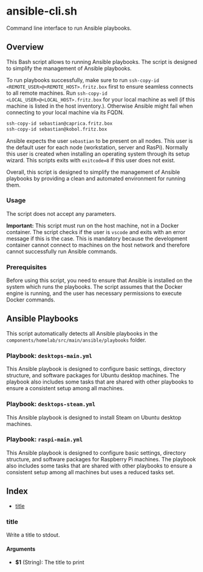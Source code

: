 # ansible-cli.sh

Command line interface to run Ansible playbooks.

## Overview

This Bash script allows to running Ansible playbooks. The script is designed to simplify the
management of Ansible playbooks.

To run playbooks successfully, make sure to run `ssh-copy-id <REMOTE_USER>@<REMOTE_HOST>.fritz.box`
first to ensure seamless connects to all remote machines. Run `ssh-copy-id <LOCAL_USER>@<LOCAL_HOST>.fritz.box`
for your local machine as well (if this machine is listed in the host inventory.). Otherwise Ansible might fail
when connecting to your local machine via its FQDN.

```bash
ssh-copy-id sebastian@caprica.fritz.box
ssh-copy-id sebastian@kobol.fritz.box
```

Ansible expects the user `sebastian` to be present on all nodes. This user is the default
user for each node (workstation, server and RasPi). Normally this user is created when
installing an operating system through its setup wizard. This scripts exits with `exitcode=8`
if this user does not exist.

Overall, this script is designed to simplify the management of Ansible playbooks by providing a
clean and automated environment for running them.

### Usage
The script does not accept any parameters.

**Important:** This script must run on the host machine, not in a Docker container. The script checks if the
user is `vscode` and exits with an error message if this is the case. This is mandatory because
the development container cannot connect to machines on the host network and therefore cannot
successfully run Ansible commands.

### Prerequisites
Before using this script, you need to ensure that Ansible is installed on the system which runs
the playbooks. The script assumes that the Docker engine is running, and the user has necessary
permissions to execute Docker commands.

## Ansible Playbooks
This script automatically detects all Ansible playbooks in the `components/homelab/src/main/ansible/playbooks`
folder.

### Playbook: `desktops-main.yml`
This Ansible playbook is designed to configure basic settings, directory structure, and
software packages for Ubuntu desktop machines. The playbook also includes some tasks that are
shared with other playbooks to ensure a consistent setup among all machines.

### Playbook: `desktops-steam.yml`
This Ansible playbook is designed to install Steam on Ubuntu desktop machines.

### Playbook: `raspi-main.yml`
This Ansible playbook is designed to configure basic settings, directory structure, and
software packages for Raspberry Pi machines. The playbook also includes some tasks that are
shared with other playbooks to ensure a consistent setup among all machines but uses a reduced tasks set.

## Index

* [title](#title)

### title

Write a title to stdout.

#### Arguments

* **$1** (String): The title to print

